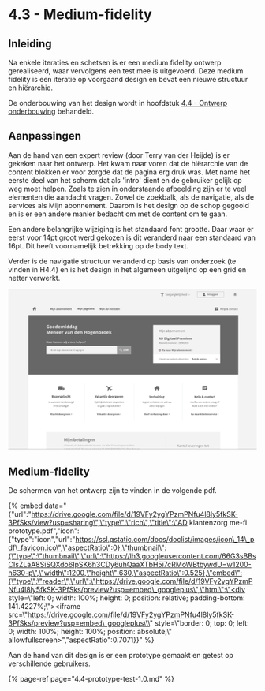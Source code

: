 # 4.3 - Medium-fidelity

## Inleiding

Na enkele iteraties en schetsen is er een medium fidelity ontwerp gerealiseerd, waar vervolgens een test mee is uitgevoerd. Deze medium fidelity is een iteratie op voorgaand design en bevat een nieuwe structuur en hiërarchie.

De onderbouwing van het design wordt in hoofdstuk [4.4 - Ontwerp onderbouwing](4.3-designkeuzes.md) behandeld.

## Aanpassingen

Aan de hand van een expert review \(door Terry van der Heijde\) is er gekeken naar het ontwerp. Het kwam naar voren dat de hiërarchie van de content blokken er voor zorgde dat de pagina erg druk was. Met name het eerste deel van het scherm dat als 'intro' dient en de gebruiker gelijk op weg moet helpen. Zoals te zien in onderstaande afbeelding zijn er te veel elementen die aandacht vragen. Zowel de zoekbalk, als de navigatie, als de services als Mijn abonnement. Daarom is het design op de schop gegooid en is er een andere manier bedacht om met de content om te gaan.

Een andere belangrijke wijziging is het standaard font grootte. Daar waar er eerst voor 14pt groot werd gekozen is dit veranderd naar een standaard van 16pt. Dit heeft voornamelijk betrekking op de body text.

Verder is de navigatie structuur veranderd op basis van onderzoek \(te vinden in H4.4\) en is het design in het algemeen uitgelijnd op een grid en netter verwerkt.

![](../.gitbook/assets/screen-shot-2018-06-08-at-22.40.05.png)

## Medium-fidelity

De schermen van het ontwerp zijn te vinden in de volgende pdf. 

{% embed data="{\"url\":\"https://drive.google.com/file/d/19VFy2ygYPzmPNfu4l8ly5fkSK-3PfSks/view?usp=sharing\",\"type\":\"rich\",\"title\":\"AD klantenzorg me-fi prototype.pdf\",\"icon\":{\"type\":\"icon\",\"url\":\"https://ssl.gstatic.com/docs/doclist/images/icon\_14\_pdf\_favicon.ico\",\"aspectRatio\":0},\"thumbnail\":{\"type\":\"thumbnail\",\"url\":\"https://lh3.googleusercontent.com/66G3sBBsCIsZLaA8SiSQXdo6IpSK6h3CDy6uhQaaXTbH5i7cRMoWBtbywdU=w1200-h630-p\",\"width\":1200,\"height\":630,\"aspectRatio\":0.525},\"embed\":{\"type\":\"reader\",\"url\":\"https://drive.google.com/file/d/19VFy2ygYPzmPNfu4l8ly5fkSK-3PfSks/preview?usp=embed\_googleplus\",\"html\":\"<div style=\\\"left: 0; width: 100%; height: 0; position: relative; padding-bottom: 141.4227%;\\\"><iframe src=\\\"https://drive.google.com/file/d/19VFy2ygYPzmPNfu4l8ly5fkSK-3PfSks/preview?usp=embed\_googleplus\\\" style=\\\"border: 0; top: 0; left: 0; width: 100%; height: 100%; position: absolute;\\\" allowfullscreen></iframe></div>\",\"aspectRatio\":0.7071}}" %}



Aan de hand van dit design is er een prototype gemaakt en getest op verschillende gebruikers.

{% page-ref page="4.4-prototype-test-1.0.md" %}



